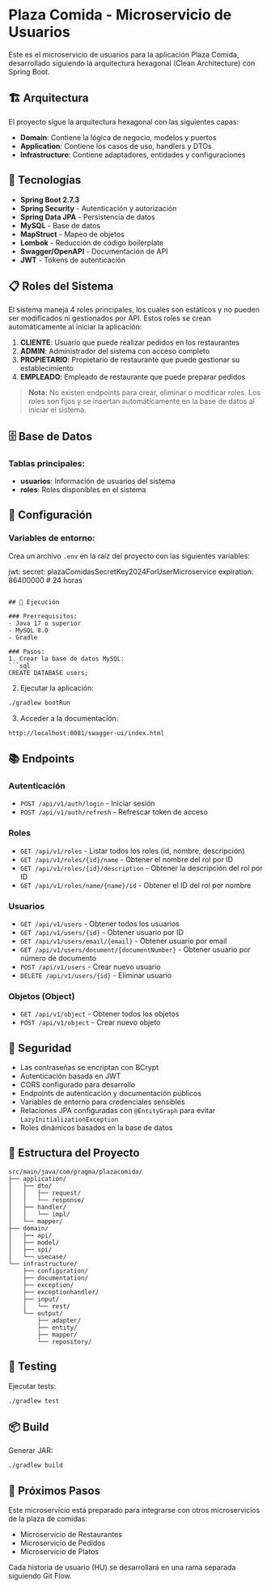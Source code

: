 # Plaza Comida - Microservicio de Usuarios

Este es el microservicio de usuarios para la aplicación Plaza Comida, desarrollado siguiendo la arquitectura hexagonal (Clean Architecture) con Spring Boot.

## 🏗️ Arquitectura

El proyecto sigue la arquitectura hexagonal con las siguientes capas:

- **Domain**: Contiene la lógica de negocio, modelos y puertos
- **Application**: Contiene los casos de uso, handlers y DTOs
- **Infrastructure**: Contiene adaptadores, entidades y configuraciones

## 🚀 Tecnologías

- **Spring Boot 2.7.3**
- **Spring Security** - Autenticación y autorización
- **Spring Data JPA** - Persistencia de datos
- **MySQL** - Base de datos
- **MapStruct** - Mapeo de objetos
- **Lombok** - Reducción de código boilerplate
- **Swagger/OpenAPI** - Documentación de API
- **JWT** - Tokens de autenticación

## 📋 Roles del Sistema

El sistema maneja 4 roles principales, los cuales son estáticos y no pueden ser modificados ni gestionados por API. Estos roles se crean automáticamente al iniciar la aplicación:

1. **CLIENTE**: Usuario que puede realizar pedidos en los restaurantes
2. **ADMIN**: Administrador del sistema con acceso completo
3. **PROPIETARIO**: Propietario de restaurante que puede gestionar su establecimiento
4. **EMPLEADO**: Empleado de restaurante que puede preparar pedidos

> **Nota:** No existen endpoints para crear, eliminar o modificar roles. Los roles son fijos y se insertan automáticamente en la base de datos al iniciar el sistema.

## 🗄️ Base de Datos

### Tablas principales:

- **usuarios**: Información de usuarios del sistema
- **roles**: Roles disponibles en el sistema


## 🔧 Configuración

### Variables de entorno:

Crea un archivo `.env` en la raíz del proyecto con las siguientes variables:

jwt:
  secret: plazaComidasSecretKey2024ForUserMicroservice
  expiration: 86400000 # 24 horas
```

## 🚀 Ejecución

### Prerrequisitos:
- Java 17 o superior
- MySQL 8.0
- Gradle

### Pasos:
1. Crear la base de datos MySQL:
```sql
CREATE DATABASE users;
```

2. Ejecutar la aplicación:
```bash
./gradlew bootRun
```

3. Acceder a la documentación:
```
http://localhost:8081/swagger-ui/index.html
```

## 📚 Endpoints

### Autenticación
- `POST /api/v1/auth/login` - Iniciar sesión
- `POST /api/v1/auth/refresh` - Refrescar token de acceso

### Roles
- `GET /api/v1/roles` - Listar todos los roles (id, nombre, descripción)
- `GET /api/v1/roles/{id}/name` - Obtener el nombre del rol por ID
- `GET /api/v1/roles/{id}/description` - Obtener la descripción del rol por ID
- `GET /api/v1/roles/name/{name}/id` - Obtener el ID del rol por nombre

### Usuarios
- `GET /api/v1/users` - Obtener todos los usuarios
- `GET /api/v1/users/{id}` - Obtener usuario por ID
- `GET /api/v1/users/email/{email}` - Obtener usuario por email
- `GET /api/v1/users/document/{documentNumber}` - Obtener usuario por número de documento
- `POST /api/v1/users` - Crear nuevo usuario
- `DELETE /api/v1/users/{id}` - Eliminar usuario

### Objetos (Object)
- `GET /api/v1/object` - Obtener todos los objetos
- `POST /api/v1/object` - Crear nuevo objeto

## 🔐 Seguridad

- Las contraseñas se encriptan con BCrypt
- Autenticación basada en JWT
- CORS configurado para desarrollo
- Endpoints de autenticación y documentación públicos
- Variables de entorno para credenciales sensibles
- Relaciones JPA configuradas con `@EntityGraph` para evitar `LazyInitializationException`
- Roles dinámicos basados en la base de datos

## 📝 Estructura del Proyecto

```
src/main/java/com/pragma/plazacomida/
├── application/
│   ├── dto/
│   │   ├── request/
│   │   └── response/
│   ├── handler/
│   │   └── impl/
│   └── mapper/
├── domain/
│   ├── api/
│   ├── model/
│   ├── spi/
│   └── usecase/
└── infrastructure/
    ├── configuration/
    ├── documentation/
    ├── exception/
    ├── exceptionhandler/
    ├── input/
    │   └── rest/
    └── output/
        ├── adapter/
        ├── entity/
        ├── mapper/
        └── repository/
```

## 🧪 Testing

Ejecutar tests:
```bash
./gradlew test
```

## 📦 Build

Generar JAR:
```bash
./gradlew build
```

## 🔄 Próximos Pasos

Este microservicio está preparado para integrarse con otros microservicios de la plaza de comidas:
- Microservicio de Restaurantes
- Microservicio de Pedidos
- Microservicio de Platos

Cada historia de usuario (HU) se desarrollará en una rama separada siguiendo Git Flow.


